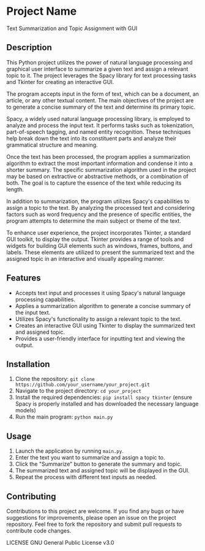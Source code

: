 # Project Name

Text Summarization and Topic Assignment with GUI

## Description

This Python project utilizes the power of natural language processing and graphical user interface to summarize a given text and assign a relevant topic to it. The project leverages the Spacy library for text processing tasks and Tkinter for creating an interactive GUI.

The program accepts input in the form of text, which can be a document, an article, or any other textual content. The main objectives of the project are to generate a concise summary of the text and determine its primary topic.

Spacy, a widely used natural language processing library, is employed to analyze and process the input text. It performs tasks such as tokenization, part-of-speech tagging, and named entity recognition. These techniques help break down the text into its constituent parts and analyze their grammatical structure and meaning.

Once the text has been processed, the program applies a summarization algorithm to extract the most important information and condense it into a shorter summary. The specific summarization algorithm used in the project may be based on extractive or abstractive methods, or a combination of both. The goal is to capture the essence of the text while reducing its length.

In addition to summarization, the program utilizes Spacy's capabilities to assign a topic to the text. By analyzing the processed text and considering factors such as word frequency and the presence of specific entities, the program attempts to determine the main subject or theme of the text.

To enhance user experience, the project incorporates Tkinter, a standard GUI toolkit, to display the output. Tkinter provides a range of tools and widgets for building GUI elements such as windows, frames, buttons, and labels. These elements are utilized to present the summarized text and the assigned topic in an interactive and visually appealing manner.

## Features

- Accepts text input and processes it using Spacy's natural language processing capabilities.
- Applies a summarization algorithm to generate a concise summary of the input text.
- Utilizes Spacy's functionality to assign a relevant topic to the text.
- Creates an interactive GUI using Tkinter to display the summarized text and assigned topic.
- Provides a user-friendly interface for inputting text and viewing the output.

## Installation

1. Clone the repository: `git clone https://github.com/your_username/your_project.git`
2. Navigate to the project directory: `cd your_project`
3. Install the required dependencies: `pip install spacy tkinter` (ensure Spacy is properly installed and has downloaded the necessary language models)
4. Run the main program: `python main.py`

## Usage

1. Launch the application by running `main.py`.
2. Enter the text you want to summarize and assign a topic to.
3. Click the "Summarize" button to generate the summary and topic.
4. The summarized text and assigned topic will be displayed in the GUI.
5. Repeat the process with different text inputs as needed.

## Contributing

Contributions to this project are welcome. If you find any bugs or have suggestions for improvements, please open an issue on the project repository. Feel free to fork the repository and submit pull requests to contribute code changes.

LICENSE
GNU General Public License v3.0

